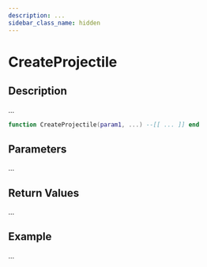 ```yaml
---
description: ...
sidebar_class_name: hidden
---
```


# CreateProjectile

## Description

...

```lua
function CreateProjectile(param1, ...) --[[ ... ]] end
```

## Parameters

...

## Return Values

...

## Example

...

